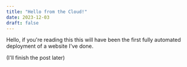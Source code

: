 ```yaml
---
title: "Hello from the Cloud!"
date: 2023-12-03
draft: false
---
```


Hello, if you're reading this this will have been the first fully automated
deployment of a website I've done.

(I'll finish the post later)